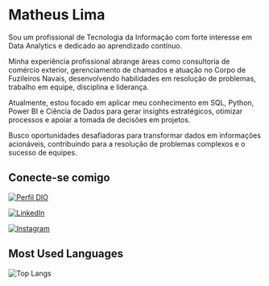 # Matheus Lima
Sou um profissional de Tecnologia da Informação com forte interesse em Data Analytics e dedicado ao aprendizado contínuo.

Minha experiência profissional abrange áreas como consultoria de comércio exterior, gerenciamento de chamados e atuação no Corpo de Fuzileiros Navais, desenvolvendo habilidades em resolução de problemas, trabalho em equipe, disciplina e liderança.

Atualmente, estou focado em aplicar meu conhecimento em SQL, Python, Power BI e Ciência de Dados para gerar insights estratégicos, otimizar processos e apoiar a tomada de decisões em projetos.

Busco oportunidades desafiadoras para transformar dados em informações acionáveis, contribuindo para a resolução de problemas complexos e o sucesso de equipes.

## Conecte-se comigo
[![Perfil DIO](https://img.shields.io/badge/-Meu%20Perfil%20na%20DIO-30A3DC?style=for-the-badge)](https://www.dio.me/users/Fagundes)

[![LinkedIn](https://img.shields.io/badge/LinkedIn-000?style=for-the-badge&logo=linkedin&logoColor=0E76A8)](https://www.linkedin.com/in/matheus-fagundes-70510266)

[![Instagram](https://img.shields.io/badge/Instagram-000?style=for-the-badge&logo=instagram)](https://www.instagram.com/7fagundes/)

## Most Used Languages
![Top Langs](https://github-readme-stats-git-masterrstaa-rickstaa.vercel.app/api/top-langs/?username=Fagundes1993&layout=compact&bg_color=000&border_color=30A3DC&title_color=E94D5F&text_color=FFF)
